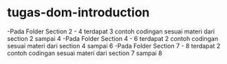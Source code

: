 # tugas-dom-introduction
-Pada Folder Section 2 - 4 terdapat 3 contoh codingan sesuai materi dari section 2 sampai 4
-Pada Folder Section 4 - 6 terdapat 2 contoh codingan sesuai materi dari section 4 sampai 6
-Pada Folder Section 7 - 8 terdapat 2 contoh codingan sesuai materi dari section 7 sampai 8
